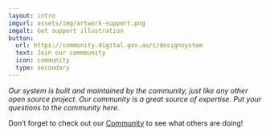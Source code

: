 ```yaml
---
layout: intro
imgurl: assets/img/artwork-support.png
imgalt: Get support illustration
button:
  url: https://community.digital.gov.au/c/designsystem
  text: Join our commmunity
  icon: community
  type: secondary
---
```


*Our system is built and maintained by the community, just like any other open source project. Our community is a great source of expertise. Put your questions to the community here.*

Don’t forget to check out our [Community](/community) to see what others are doing!
